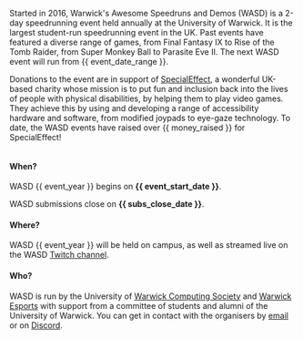 <div markdown="1" class="column is-6">
<div markdown="1" class="content backing">

Started in 2016, Warwick's Awesome Speedruns and Demos (WASD) is a 2-day speedrunning event held annually at the University of Warwick. It is the largest student-run speedrunning event in the UK. Past events have featured a diverse range of games, from Final Fantasy IX to Rise of the Tomb Raider, from Super Monkey Ball to Parasite Eve II. The next WASD event will run from {{ event_date_range }}.

Donations to the event are in support of [SpecialEffect](https://specialeffect.org.uk/), a wonderful UK-based charity whose mission is to put fun and inclusion back into the lives of people with physical disabilities, by helping them to play video games. They achieve this by using and developing a range of accessibility hardware and software, from modified joypads to eye-gaze technology. To date, the WASD events have raised over {{ money_raised }} for SpecialEffect!

</div>

</div>

<div markdown="1" class="column is-6">
<div markdown="1" class="content backing">

<h4 class="title is-size-4">When?</h4>

WASD {{ event_year }} begins on **{{ event_start_date }}**.

WASD submissions close on **{{ subs_close_date }}**.

<h4 class="title is-size-4">Where?</h4>

WASD {{ event_year }} will be held on campus, as well as streamed live on the WASD [Twitch channel](https://twitch.tv/warwickspeedrun).

<h4 class="title is-size-4">Who?</h4>

WASD is run by the University of [Warwick Computing Society](https://uwcs.co.uk) and [Warwick Esports](https://warwickesports.com/) with support from a committee of students and alumni of the University of Warwick. You can get in contact with the organisers by [email](mailto:contact@warwickspeed.run) or on [Discord](https://warwickspeed.run/discord).

<!-- 
<iframe src="https://www.google.com/maps/embed?pb=!1m18!1m12!1m3!1d5182.932569470427!2d-1.5633123600885481!3d52.3804864266804!2m3!1f0!2f0!3f0!3m2!1i1024!2i768!4f13.1!3m3!1m2!1s0x48774ac696d53ee5%3A0xaa928d75708b2b54!2sUniversity%20of%20Warwick!5e0!3m2!1sen!2suk!4v1567157959013!5m2!1sen!2suk" frameborder="0" style="border:0;" allowfullscreen=""></iframe>

<h4 class="title is-size-4">How to get here</h4>

The University of Warwick has fantastic connections with the city of Coventry, which is easily accessible by the national rail network. The campus is very close to and signposted on both the A45 and A46 roads. Coventry is also 20 minute train journey away from Birmingham International airport.

More information on how to get to WASD {{ event_year }} will be available in our infopack when it becomes available. 
-->

</div>

</div>
